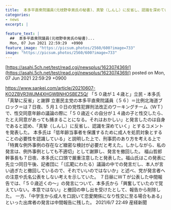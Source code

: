 ```yaml
---
title:  本多平直衆院議員(元枝野幸男氏の秘書)、真摯（しんし）に反省し、認識を深めていく、とするコメントを発表  
categories:
- news
excerpt: |
  
feature_text: |
  ##  本多平直衆院議員(元枝野幸男氏の秘書)...
  Mon, 07 Jun 2021 22:59:29  +0900
feature_image: "https://picsum.photos/2560/600?image=733"
image: "https://picsum.photos/2560/600?image=733"
---
```


[https://asahi.5ch.net/test/read.cgi/newsplus/1623074369/](https://asahi.5ch.net/test/read.cgi/newsplus/1623074369/)
posted on Mon, 07 Jun 2021 22:59:29  +0900

<!--more-->

https://www.sankei.com/article/20210607-KO2ZBVR3WJM4XHGWBNHOSBEZ5Q/ 「５０歳が１４歳と」立民・本多氏「真摯に反省」と謝罪 立憲民主党の本多平直衆院議員（５６）＝比例北海道ブロック＝は７日夜、５月１０日の党性犯罪刑法改正のワーキングチーム（ＷＴ）で、性交同意年齢の議論の際に「５０歳近くの自分が１４歳の子と性交したら、たとえ同意があっても捕まることになる。それはおかしい」と発言したのは自身であると認め、「真摯（しんし）に反省し、認識を深めていく」とするコメントを発表した。 本多氏は「低年齢当事者を保護するために成人を処罰対象とすることの必要性を認識している」と説明した上で、刑事罰のあり方を考える上で「特異な例外事例の存在など緻密な検討が必要だと考えた。しかしながら、私の発言は、例外事例としても不適切」として謝罪し、発言を撤回した。 福山哲郎幹事長も７日夜、本多氏に口頭で厳重注意したと発表した。福山氏はこの発表に先立つ同日午後、記者団に「（広範にわたる）議論の中での発言だし、本人が言い過ぎたと撤回しているので、それでいいのではないか」と述べ、党が発言者への注意や氏名公表をしない考えを示していた。 ７日昼にＷＴが公表した中間報告では、「５０歳近くの〜」の発言について、本多氏から「興奮していたので覚えていない。本意ではない」と撤回の申し出を受けたとして、報告から削除した。 一方、「中学生から成人を口説いて恋愛関係になり性交に至る場合もある」といった出席者の発言は中間報告に残した。 2021/6/7 22:49 産経新聞
